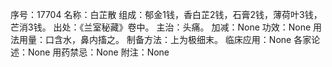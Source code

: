 序号：17704
名称：白芷散
组成：郁金1钱，香白芷2钱，石膏2钱，薄荷叶3钱，芒消3钱。
出处：《兰室秘藏》卷中。
主治：头痛。
加减：None
功效：None
用法用量：口含水，鼻内搐之。
制备方法：上为极细末。
临床应用：None
各家论述：None
用药禁忌：None
附注：None
